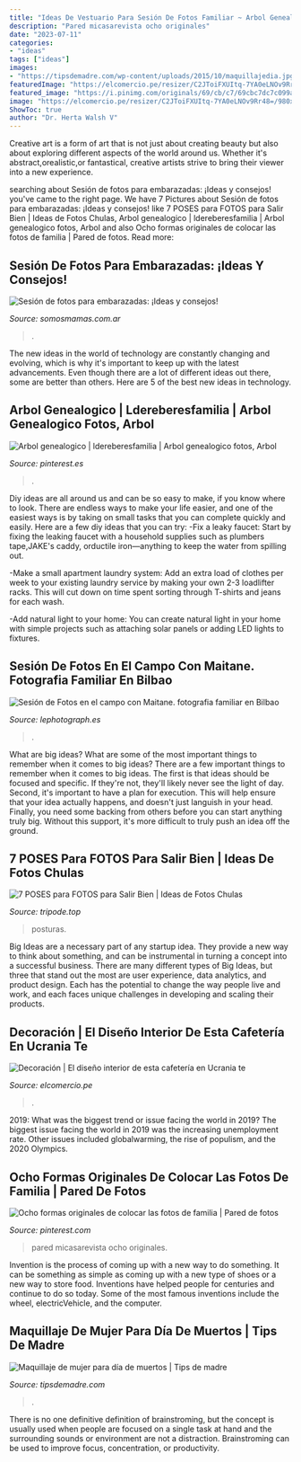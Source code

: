 ```yaml
---
title: "Ideas De Vestuario Para Sesión De Fotos Familiar ~ Arbol Genealogico"
description: "Pared micasarevista ocho originales"
date: "2023-07-11"
categories:
- "ideas"
tags: ["ideas"]
images:
- "https://tipsdemadre.com/wp-content/uploads/2015/10/maquillajedia.jpg"
featuredImage: "https://elcomercio.pe/resizer/C2JToiFXUItq-7YA0eLNOv9Rr48=/980x0/smart/filters:format(jpeg):quality(75)/arc-anglerfish-arc2-prod-elcomercio.s3.amazonaws.com/public/IROT3EL2LJE4ZHAIBUHPF5EQ2A.jpg"
featured_image: "https://i.pinimg.com/originals/69/cb/c7/69cbc7dc7c099afa530d773a5a2ca870.jpg"
image: "https://elcomercio.pe/resizer/C2JToiFXUItq-7YA0eLNOv9Rr48=/980x0/smart/filters:format(jpeg):quality(75)/arc-anglerfish-arc2-prod-elcomercio.s3.amazonaws.com/public/IROT3EL2LJE4ZHAIBUHPF5EQ2A.jpg"
ShowToc: true
author: "Dr. Herta Walsh V"
---
```



Creative art is a form of art that is not just about creating beauty but also about exploring different aspects of the world around us. Whether it's abstract,orealistic,or fantastical, creative artists strive to bring their viewer into a new experience.

	

		
searching about Sesión de fotos para embarazadas: ¡Ideas y consejos! you've came to the right page. We have 7 Pictures about Sesión de fotos para embarazadas: ¡Ideas y consejos! like 7 POSES para FOTOS para Salir Bien | Ideas de Fotos Chulas, Arbol genealogico | ldereberesfamilia | Arbol genealogico fotos, Arbol and also Ocho formas originales de colocar las fotos de familia | Pared de fotos. Read more:
		
    
## Sesión De Fotos Para Embarazadas: ¡Ideas Y Consejos!

<img loading=lazy src="https://cdn4.somosmamas.com.ar/wp-content/uploads/2017/05/350c175c62c726a560f1ff72e98e8f12.jpg" onerror="this.onerror=null;this.src='https://tse3.mm.bing.net/th?id=OIP.ep_iYTq3zllM3NhSHuy4-wAAAA&amp;pid=15.1';" alt="Sesión de fotos para embarazadas: ¡Ideas y consejos!">

_Source: somosmamas.com.ar_

>. 

	

The new ideas in the world of technology are constantly changing and evolving, which is why it's important to keep up with the latest advancements. Even though there are a lot of different ideas out there, some are better than others. Here are 5 of the best new ideas in technology.

    
## Arbol Genealogico | Ldereberesfamilia | Arbol Genealogico Fotos, Arbol

<img loading=lazy src="https://i.pinimg.com/736x/c3/49/25/c34925ed324baecf72f00eb6dceb8fec--mariana-school-ideas.jpg" onerror="this.onerror=null;this.src='https://tse1.mm.bing.net/th?id=OIP.HWC7UtHIY64kEITCFqd2xgAAAA&amp;pid=15.1';" alt="Arbol genealogico | ldereberesfamilia | Arbol genealogico fotos, Arbol">

_Source: pinterest.es_

>. 

	

Diy ideas are all around us and can be so easy to make, if you know where to look.
There are endless ways to make your life easier, and one of the easiest ways is by taking on small tasks that you can complete quickly and easily. Here are a few diy ideas that you can try:
-Fix a leaky faucet: Start by fixing the leaking faucet with a household supplies such as plumbers tape,JAKE's caddy, orductile iron—anything to keep the water from spilling out.

-Make a small apartment laundry system: Add an extra load of clothes per week to your existing laundry service by making your own 2-3 loadlifter racks. This will cut down on time spent sorting through T-shirts and jeans for each wash.

-Add natural light to your home: You can create natural light in your home with simple projects such as attaching solar panels or adding LED lights to fixtures.

    
## Sesión De Fotos En El Campo Con Maitane. Fotografia Familiar En Bilbao

<img loading=lazy src="http://lephotograph.es/wp-content/uploads/2015/05/fotografo-de-niños-infantil-españa.jpg" onerror="this.onerror=null;this.src='https://tse3.mm.bing.net/th?id=OIP.mMSVHhPGzgxtuPR0Qq3yAwHaPd&amp;pid=15.1';" alt="Sesión de Fotos en el campo con Maitane. fotografia familiar en Bilbao">

_Source: lephotograph.es_

>. 

	

What are big ideas? What are some of the most important things to remember when it comes to big ideas?
There are a few important things to remember when it comes to big ideas. The first is that ideas should be focused and specific. If they're not, they'll likely never see the light of day. Second, it's important to have a plan for execution. This will help ensure that your idea actually happens, and doesn't just languish in your head. Finally, you need some backing from others before you can start anything truly big. Without this support, it's more difficult to truly push an idea off the ground.

    
## 7 POSES Para FOTOS Para Salir Bien | Ideas De Fotos Chulas

<img loading=lazy src="https://tripode.top/wp-content/uploads/2019/11/fotos-tumblr-para-perfil.jpg" onerror="this.onerror=null;this.src='https://tse1.mm.bing.net/th?id=OIP.T8BYWktgh5UupQa1GBYYZgHaLH&amp;pid=15.1';" alt="7 POSES para FOTOS para Salir Bien | Ideas de Fotos Chulas">

_Source: tripode.top_

>posturas. 

	

Big Ideas are a necessary part of any startup idea. They provide a new way to think about something, and can be instrumental in turning a concept into a successful business. There are many different types of Big Ideas, but three that stand out the most are user experience, data analytics, and product design. Each has the potential to change the way people live and work, and each faces unique challenges in developing and scaling their products.

    
## Decoración | El Diseño Interior De Esta Cafetería En Ucrania Te

<img loading=lazy src="https://elcomercio.pe/resizer/C2JToiFXUItq-7YA0eLNOv9Rr48=/980x0/smart/filters:format(jpeg):quality(75)/arc-anglerfish-arc2-prod-elcomercio.s3.amazonaws.com/public/IROT3EL2LJE4ZHAIBUHPF5EQ2A.jpg" onerror="this.onerror=null;this.src='https://tse3.mm.bing.net/th?id=OIP.yFnN-QbFKsz9N-oWgU8YjAHaD_&amp;pid=15.1';" alt="Decoración | El diseño interior de esta cafetería en Ucrania te">

_Source: elcomercio.pe_

>. 

	

2019: What was the biggest trend or issue facing the world in 2019?
The biggest issue facing the world in 2019 was the increasing unemployment rate. Other issues included globalwarming, the rise of populism, and the 2020 Olympics.

    
## Ocho Formas Originales De Colocar Las Fotos De Familia | Pared De Fotos

<img loading=lazy src="https://i.pinimg.com/originals/69/cb/c7/69cbc7dc7c099afa530d773a5a2ca870.jpg" onerror="this.onerror=null;this.src='https://tse3.mm.bing.net/th?id=OIP.5Qd4_H9cdgidgsBF9_VSdgHaJ4&amp;pid=15.1';" alt="Ocho formas originales de colocar las fotos de familia | Pared de fotos">

_Source: pinterest.com_

>pared micasarevista ocho originales. 

	

Invention is the process of coming up with a new way to do something. It can be something as simple as coming up with a new type of shoes or a new way to store food. Inventions have helped people for centuries and continue to do so today. Some of the most famous inventions include the wheel, electricVehicle, and the computer.

    
## Maquillaje De Mujer Para Día De Muertos | Tips De Madre

<img loading=lazy src="https://tipsdemadre.com/wp-content/uploads/2015/10/maquillajedia.jpg" onerror="this.onerror=null;this.src='https://tse2.mm.bing.net/th?id=OIP.Mjo3lXj2kTrTyqTgmqg5cQHaLH&amp;pid=15.1';" alt="Maquillaje de mujer para día de muertos | Tips de madre">

_Source: tipsdemadre.com_

>. 

	

There is no one definitive definition of brainstroming, but the concept is usually used when people are focused on a single task at hand and the surrounding sounds or environment are not a distraction. Brainstroming can be used to improve focus, concentration, or productivity.

